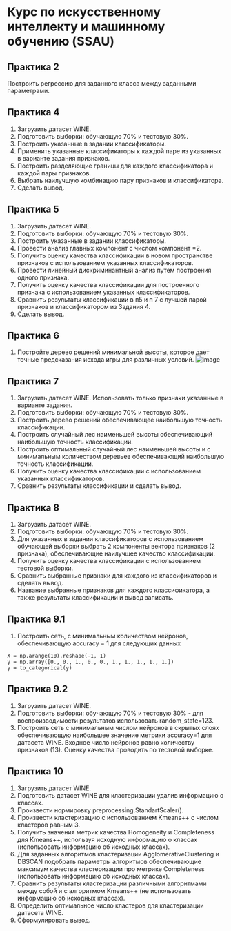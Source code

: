 # Курс по искусственному интеллекту и машинному обучению (SSAU)

## Практика 2
Построить регрессию для заданного класса между заданными параметрами.
## Практика 4
1. Загрузить датасет WINE.
2. Подготовить выборки: обучающую 70% и тестовую 30%.
3. Построить указанные в задании классификаторы.
4. Применить указанные классификаторы к каждой паре из указанных в варианте задания признаков.
5. Построить разделяющие границы для каждого классификатора и каждой пары признаков.
6. Выбрать наилучшую комбинацию пару признаков и классификатора.
7. Сделать вывод.
## Практика 5
1. Загрузить датасет WINE.
2. Подготовить выборки: обучающую 70% и тестовую 30%.
3. Построить указанные в задании классификаторы.
4. Провести анализ главных компонент с числом компонент =2.
5. Получить оценку качества классификации в новом пространстве признаков с использованием указанных классификаторов.
6. Провести линейный дискриминантный анализ путем построения одного признака.
7. Получить оценку качества классификации для построенного признака с использованием указанных классификаторов.
8. Сравнить результаты классификации в п5 и п 7 с лучшей парой признаков и классификатором из Задания 4.
9. Сделать вывод.
## Практика 6
1. Постройте дерево решений минимальной высоты, которое дает точные предсказания исхода игры для различных условий.
![image](https://github.com/user-attachments/assets/2b42aba0-406e-4340-99ec-2740faa294a1)
## Практика 7
1. Загрузить датасет WINE. Использовать только признаки указанные в варианте задания.
2. Подготовить выборки: обучающую 70% и тестовую 30%.
3. Построить дерево решений обеспечивающее наибольшую точность классификации.
4. Построить случайный лес наименьшей высоты обеспечивающий наибольшую точность классификации.
5. Построить оптимальный случайный лес наименьшей высоты и с минимальным количеством деревьев обеспечивающий наибольшую точность классификации.
6. Получить оценку качества классификации с использованием указанных классификаторов.
7. Сравнить результаты классификации и сделать вывод.
## Практика 8
1. Загрузить датасет WINE.
2. Подготовить выборки: обучающую 70% и тестовую 30%.
3. Для указанных в задании классификаторов с использованием обучающей выборки выбрать 2 компоненты вектора признаков (2 признака), обеспечивающие наилучшее качество классификации.
4. Получить оценку качества классификации с использованием тестовой выборки.
5. Сравнить выбранные признаки для каждого из классификаторов и сделать вывод.
6. Название выбранные признаков для каждого классификатора, а также результаты классификации и вывод записать.
## Практика 9.1
1. Построить сеть, с минимальным количеством нейронов, обеспечивающую accuracy = 1 для следующих данных
```
X = np.arange(10).reshape(-1, 1)
y = np.array([0., 0., 1., 0., 0., 1., 1., 1., 1., 1.])
y = to_categorical(y)
```
## Практика 9.2
1. Загрузить датасет WINE.
2. Подготовить выборки: обучающую 70% и тестовую 30% - для воспроизводимости результатов использовать random_state=123.
3. Построить сеть с минимальным числом нейронов в скрытых слоях обеспечивающую наибольшее значение метрики accuracy=1 для датасета WINE.
Входное число нейронов равно количеству признаков (13). Оценку качества проводить по тестовой выборке.
## Практика 10
1. Загрузить датасет WINE.
2. Подготовить датасет WINE для кластеризации удалив информацию о классах.
3. Произвести нормировку preprocessing.StandartScaler().
4. Произвести кластеризацию с использованием Kmeans++ с числом кластеров равным 3.
5. Получить значения метрик качества Homogeneity и Completeness для Kmeans++, используя исходную информацию о классах (использовать информацию об исходных классах).
6. Для заданных алгоритмов кластеризации AgglomerativeClustering и DBSCAN подобрать параметры алгоритмов обеспечивающие максимум качества кластеризации про метрике Completeness (использовать информацию об исходных классах).
7. Сравнить результаты кластеризации различными алгоритмами между собой и с алгоритмом Kmeans++ (не использовать информацию об исходных классах).
8. Определить оптимальное число кластеров для кластеризации датасета WINE.
9. Сформулировать вывод.
